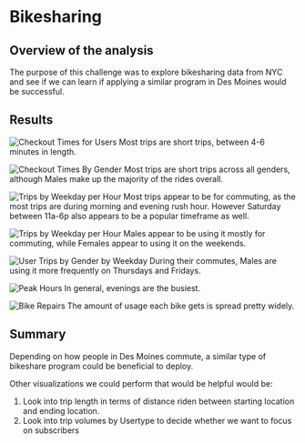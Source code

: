 # Bikesharing

## Overview of the analysis
The purpose of this challenge was to explore bikesharing data from NYC and see if we can learn if applying a similar program in Des Moines would be successful.

## Results
![Checkout Times for Users](https://user-images.githubusercontent.com/16244455/148658699-bdc4a07b-c299-4119-9e11-acd7642144e5.png)
Most trips are short trips, between 4-6 minutes in length.

![Checkout Times By Gender](https://user-images.githubusercontent.com/16244455/148658788-5f5019a7-e03d-47d5-93fa-614658776d4d.png)
Most trips are short trips across all genders, although Males make up the majority of the rides overall.

![Trips by Weekday per Hour](https://user-images.githubusercontent.com/16244455/148658830-401e616e-4102-4578-9533-0d7e43b3e1b8.png)
Most trips appear to be for commuting, as the most trips are during morning and evening rush hour.  However Saturday between 11a-6p also appears to be a popular timeframe as well.

![Trips by Weekday per Hour](https://user-images.githubusercontent.com/16244455/148658866-0eb7e944-df12-48a9-bf12-5809ee717428.png)
Males appear to be using it mostly for commuting, while Females appear to using it on the weekends.

![User Trips by Gender by Weekday](https://user-images.githubusercontent.com/16244455/148658882-85476b91-3d6c-4bdb-95b3-9c92711b3978.png)
During their commutes, Males are using it more frequently on Thursdays and Fridays.

![Peak Hours](https://user-images.githubusercontent.com/16244455/148658907-f8135752-23d6-45af-ba9e-417ee87101f2.png)
In general, evenings are the busiest.

![Bike Repairs](https://user-images.githubusercontent.com/16244455/148658921-1eef07b7-f1b4-4e23-916b-be373d71856c.png)
The amount of usage each bike gets is spread pretty widely.

## Summary
Depending on how people in Des Moines commute, a similar type of bikeshare program could be beneficial to deploy. 

Other visualizations we could perform that would be helpful would be:
1. Look into trip length in terms of distance riden between starting location and ending location.
2. Look into trip volumes by Usertype to decide whether we want to focus on subscribers
